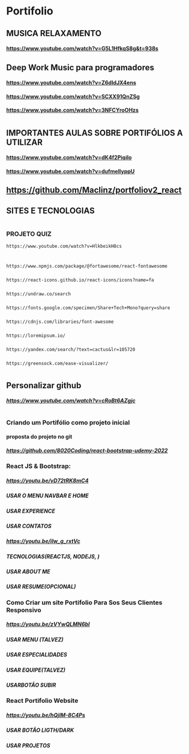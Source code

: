 # Portifolio

## MUSICA RELAXAMENTO
#### https://www.youtube.com/watch?v=G5L1HfkqS8g&t=938s
## Deep Work Music para programadores
#### https://www.youtube.com/watch?v=Z6dIdJX4ens
#### https://www.youtube.com/watch?v=SCXX91QnZSg
#### https://www.youtube.com/watch?v=3NFCYroOHzs 
#
## IMPORTANTES AULAS SOBRE PORTIFÓLIOS A UTILIZAR
#### https://www.youtube.com/watch?v=dK4f2Piqilo
#### https://www.youtube.com/watch?v=dufmeIlyppU
## https://github.com/Maclinz/portfoliov2_react

## SITES E TECNOLOGIAS
#
### PROJETO QUIZ
    https://www.youtube.com/watch?v=HlkbeikH8cs
#
 
    https://www.npmjs.com/package/@fortawesome/react-fontawesome
###
    https://react-icons.github.io/react-icons/icons?name=fa
###
    https://undraw.co/search
###
    https://fonts.google.com/specimen/Share+Tech+Mono?query=share
###
    https://cdnjs.com/libraries/font-awesome
###
    https://loremipsum.io/
###
    https://yandex.com/search/?text=cactus&lr=105720
###
    https://greensock.com/ease-visualizer/


#

## Personalizar github
##### https://www.youtube.com/watch?v=cRoBt6AZgjc
#
### Criando um Portifólio como projeto inicial
#### proposta do projeto no git 
##### https://github.com/8020Coding/react-bootstrap-udemy-2022

### React JS & Bootstrap:
#####    https://youtu.be/vD72tRK8mC4
#####    USAR O MENU NAVBAR E HOME
#####    USAR EXPERIENCE
#####   USAR CONTATOS

#####     https://youtu.be/ilw_g_rxtVc
#####     TECNOLOGIAS(REACTJS, NODEJS, )
#####    USAR ABOUT ME
#####     USAR RESUME(OPCIONAL)

### Como Criar um site Portifolio Para Sos Seus Clientes  Responsivo
#####     https://youtu.be/zVYwQLMN6bI
#####     USAR MENU (TALVEZ)
#####     USAR ESPECIALIDADES
#####     USAR EQUIPE(TALVEZ)
#####    USARBOTÃO SUBIR

### React Portifolio Website
#####     https://youtu.be/hQjlM-8C4Ps
#####     USAR BOTÃO LIGTH/DARK
#####     USAR PROJETOS
